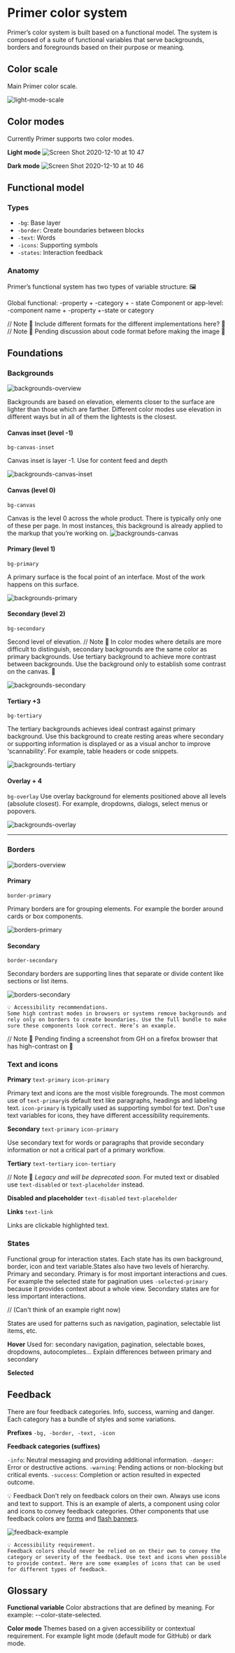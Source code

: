 # Primer color system
Primer’s color system is built based on a functional model. The system is composed of a suite of functional variables that serve backgrounds, borders and foregrounds based on their purpose or meaning. 

## Color scale
Main Primer color scale.

![light-mode-scale](https://user-images.githubusercontent.com/6951037/102642133-8095d880-415d-11eb-80fb-71b089e27025.png)


## Color modes
Currently Primer supports two color modes. 

**Light mode**
![Screen Shot 2020-12-10 at 10 47](https://user-images.githubusercontent.com/6951037/102642256-b63ac180-415d-11eb-979a-c3cf5ae2949b.png)

**Dark mode**
![Screen Shot 2020-12-10 at 10 46](https://user-images.githubusercontent.com/6951037/102642291-bf2b9300-415d-11eb-9713-c4d488876bdb.png)


## Functional model

### Types 

- `-bg`: Base layer
- `-border`: Create boundaries between blocks 
- `-text`: Words
- `-icons`: Supporting symbols 
- `-states`: Interaction feedback

### Anatomy
Primer’s functional system has two types of variable structure: 🖼

Global functional: -property + -category + - state
Component or app-level: -component name + -property +-state or category

// Note 🚨 Include different formats for the different implementations here? 🚨
// Note 🚨 Pending discussion about code format before making the image 🚨

## Foundations 

### Backgrounds
![backgrounds-overview](https://user-images.githubusercontent.com/6951037/102642846-93f57380-415e-11eb-9acd-289cb3bed02f.png)

Backgrounds are based on elevation, elements closer to the surface are lighter than those which are farther. Different color modes use elevation in different ways but in all of them the lightests is the closest.


#### Canvas inset (level -1) 
`bg-canvas-inset` 

Canvas inset is layer -1. Use for content feed and depth

![backgrounds-canvas-inset](https://user-images.githubusercontent.com/6951037/102642833-90fa8300-415e-11eb-8844-b55b930d25f5.png)

#### Canvas (level 0)
`bg-canvas`

Canvas is the level 0 across the whole product. There is typically only one of these per page. In most instances, this background is already applied to the markup that you’re working on.
![backgrounds-canvas](https://user-images.githubusercontent.com/6951037/102642841-92c44680-415e-11eb-8d99-c987967f48d3.png)


#### Primary (level 1)
`bg-primary`

A primary surface is the focal point of an interface. Most of the work happens on this surface.

![backgrounds-primary](https://user-images.githubusercontent.com/6951037/102642840-922bb000-415e-11eb-8f90-ecbae42c3b65.png)


#### Secondary (level 2)
`bg-secondary`

Second level of elevation. 
// Note 🚨 In color modes where details are more difficult to distinguish, secondary backgrounds are the same color as primary backgrounds. Use tertiary background to achieve more contrast between backgrounds. Use the background only to establish some contrast on the canvas. 🚨

![backgrounds-secondary](https://user-images.githubusercontent.com/6951037/102642838-922bb000-415e-11eb-952e-24d0e8fe87db.png)

#### Tertiary +3
`bg-tertiary`

The tertiary backgrounds achieves ideal contrast against primary background. Use this background to create resting areas where secondary or supporting information is displayed or as a visual anchor to improve ‘scannability’. For example, table headers or code snippets.

![backgrounds-tertiary](https://user-images.githubusercontent.com/6951037/102642836-91931980-415e-11eb-933b-a86e5051c40a.png)


#### Overlay + 4
`bg-overlay`
Use overlay background for elements positioned above all levels (absolute closest). For example, dropdowns, dialogs, select menus or popovers.

![backgrounds-overlay](https://user-images.githubusercontent.com/6951037/102642832-8fc95600-415e-11eb-9b43-d3b6524a8793.png)

---

### Borders

![borders-overview](https://user-images.githubusercontent.com/6951037/102643035-eb93df00-415e-11eb-8151-84e1c4d01be9.png)

#### Primary
`border-primary`

Primary borders are for grouping elements. For example the border around cards or box components.

![borders-primary](https://user-images.githubusercontent.com/6951037/102643029-ea62b200-415e-11eb-9cfc-d816ae65a4eb.png)

#### Secondary
`border-secondary`

Secondary borders are supporting lines that separate or divide content like sections or list items.

![borders-secondary](https://user-images.githubusercontent.com/6951037/102643034-eafb4880-415e-11eb-933a-8abb9cd3d018.png)

```
💡 Accessibility recommendations. 
Some high contrast modes in browsers or systems remove backgrounds and rely only on borders to create boundaries. Use the full bundle to make sure these components look correct. Here’s an example.
```

// Note 🚨 Pending finding a screenshot from GH on a firefox browser that has high-contrast on 🚨

### Text and icons

**Primary**
`text-primary`
`icon-primary`

Primary text and icons are the most visible foregrounds. The most common use of `text-primary`is default text like paragraphs, headings and labeling text. `icon-primary` is typically used as supporting symbol for text. Don't use text variables for icons, they have different accessibility requirements.

**Secondary**
`text-primary`
`icon-primary`

Use secondary text for words or paragraphs that provide secondary information or not a critical part of a primary workflow. 

**Tertiary**
`text-tertiary`
`icon-tertiary`

// Note 🚨 *Legacy and will be deprecated soon.* For muted text or disabled use `text-disabled` or `text-placeholder` instead. 

**Disabled and placeholder**
`text-disabled`
`text-placeholder`


**Links**
`text-link`

Links are clickable highlighted text.

### States
Functional group for interaction states. Each state has its own background, border, icon and text variable.States also have two levels of hierarchy. Primary and secondary. Primary is for most important interactions and cues. For example the selected state for pagination uses `-selected-primary` because it provides context about a whole view. Secondary states are for less important interactions. 

// (Can't think of an example right now)

States are used for patterns such as navigation, pagination, selectable list items, etc. 

**Hover**
Used for: secondary navigation, pagination, selectable boxes, dropdowns, autocompletes… 
Explain differences between primary and secondary 

**Selected**

## Feedback

There are four feedback categories. Info, success, warning and danger. Each category has a bundle of styles and some variations. 

**Prefixes**
`-bg, -border, -text, -icon`

**Feedback categories (suffixes)**

`-info`: Neutral messaging and providing additional information.
`-danger`: Error or destructive actions.
`-warning`: Pending actions or non-blocking but critical events.
`-success`: Completion or action resulted in expected outcome.


💡 Feedback Don't rely on feedback colors on their own. Always use icons and text to support. This is an example of alerts, a component using color and icons to convey feedback categories. Other components that use feedback colors are [forms](https://primer.style/css/components/forms) and [flash banners](https://primer.style/css/components/alerts#with-action-button).

![feedback-example](https://user-images.githubusercontent.com/6951037/102643519-b045e000-415f-11eb-9bc3-d44193ebf12b.png)



```
💡 Accessibility requirement. 
Feedback colors should never be relied on on their own to convey the category or severity of the feedback. Use text and icons when possible to provide context. Here are some examples of icons that can be used for different types of feedback. 
```

## Glossary

**Functional variable**
Color abstractions that are defined by meaning. For example: --color-state-selected. 

**Color mode**
Themes based on a given accessibility or contextual requirement. For example light mode (default mode for GitHub) or dark mode.
